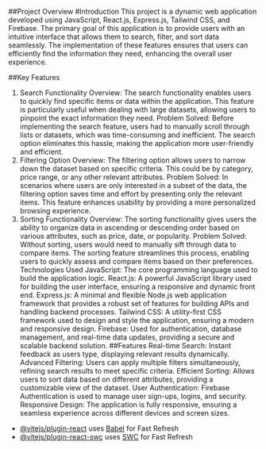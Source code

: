 ##Project Overview
#Introduction
This project is a dynamic web application developed using JavaScript, React.js, Express.js, Tailwind CSS, and Firebase. The primary goal of this application is to provide users with an intuitive interface that allows them to search, filter, and sort data seamlessly. The implementation of these features ensures that users can efficiently find the information they need, enhancing the overall user experience.

##Key Features
1. Search Functionality
Overview: The search functionality enables users to quickly find specific items or data within the application. This feature is particularly useful when dealing with large datasets, allowing users to pinpoint the exact information they need.
Problem Solved: Before implementing the search feature, users had to manually scroll through lists or datasets, which was time-consuming and inefficient. The search option eliminates this hassle, making the application more user-friendly and efficient.
2. Filtering Option
Overview: The filtering option allows users to narrow down the dataset based on specific criteria. This could be by category, price range, or any other relevant attributes.
Problem Solved: In scenarios where users are only interested in a subset of the data, the filtering option saves time and effort by presenting only the relevant items. This feature enhances usability by providing a more personalized browsing experience.
3. Sorting Functionality
Overview: The sorting functionality gives users the ability to organize data in ascending or descending order based on various attributes, such as price, date, or popularity.
Problem Solved: Without sorting, users would need to manually sift through data to compare items. The sorting feature streamlines this process, enabling users to quickly assess and compare items based on their preferences.
Technologies Used
JavaScript: The core programming language used to build the application logic.
React.js: A powerful JavaScript library used for building the user interface, ensuring a responsive and dynamic front end.
Express.js: A minimal and flexible Node.js web application framework that provides a robust set of features for building APIs and handling backend processes.
Tailwind CSS: A utility-first CSS framework used to design and style the application, ensuring a modern and responsive design.
Firebase: Used for authentication, database management, and real-time data updates, providing a secure and scalable backend solution.
##Features
Real-time Search: Instant feedback as users type, displaying relevant results dynamically.
Advanced Filtering: Users can apply multiple filters simultaneously, refining search results to meet specific criteria.
Efficient Sorting: Allows users to sort data based on different attributes, providing a customizable view of the dataset.
User Authentication: Firebase Authentication is used to manage user sign-ups, logins, and security.
Responsive Design: The application is fully responsive, ensuring a seamless experience across different devices and screen sizes.

- [@vitejs/plugin-react](https://github.com/vitejs/vite-plugin-react/blob/main/packages/plugin-react/README.md) uses [Babel](https://babeljs.io/) for Fast Refresh
- [@vitejs/plugin-react-swc](https://github.com/vitejs/vite-plugin-react-swc) uses [SWC](https://swc.rs/) for Fast Refresh
